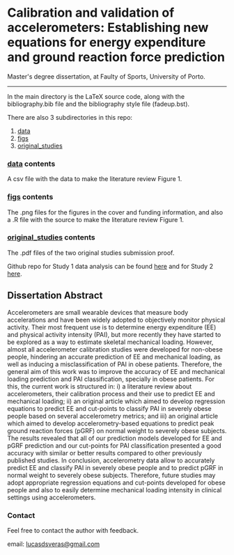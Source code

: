 # Calibration and validation of accelerometers: Establishing new equations for energy expenditure and ground reaction force prediction

Master's degree dissertation, at Faulty of Sports, University of Porto.

---

In the main directory is the LaTeX source code, along with the bibliography.bib file and the bibliography style file (fadeup.bst).

There are also 3 subdirectories in this repo:

1. [data](data/)
2. [figs](figs/)
3. [original_studies](original_studies/)

### [data](data/) contents

A csv file with the data to make the literature review Figure 1.

### [figs](figs/) contents

The .png files for the figures in the cover and funding information, and also a .R file with the source to make the literature review Figure 1.

### [original_studies](original_studies/) contents

The .pdf files of the two original studies submission proof.

Github repo for Study 1 data analysis can be found [here](https://github.com/verasls/EE_PAI_ACC_obese) and for Study 2 [here](https://github.com/verasls/walking_GRF_ACC).

## Dissertation Abstract

Accelerometers are small wearable devices that measure body accelerations and have been widely adopted to objectively monitor physical activity. Their most frequent use is to determine energy expenditure (EE) and physical activity intensity (PAI), but more recently they have started to be explored as a way to estimate skeletal mechanical loading. However, almost all accelerometer calibration studies were developed for non-obese people, hindering an accurate prediction of EE and mechanical loading, as well as inducing a misclassification of PAI in obese patients. Therefore, the general aim of this work was to improve the accuracy of EE and mechanical loading prediction and PAI classification, specially in obese patients. For this, the current work is structured in: i) a literature review about accelerometers, their calibration process and their use to predict EE and mechanical loading; ii) an original article which aimed to develop regression equations to predict EE and cut-points to classify PAI in severely obese people based on several accelerometry metrics; and iii) an original article which aimed to develop accelerometry-based equations to predict peak ground reaction forces (pGRF) on normal weight to severely obese subjects. The results revealed that all of our prediction models developed for EE and pGRF prediction and our cut-points for PAI classification presented a good accuracy with similar or better results compared to other previously published studies. In conclusion, accelerometry data allow to accurately predict EE and classify PAI in severely obese people and to predict pGRF in normal weight to severely obese subjects. Therefore, future studies may adopt appropriate regression equations and cut-points developed for obese people and also to easily determine mechanical loading intensity in clinical settings using accelerometers.

### Contact

Feel free to contact the author with feedback.

email: [lucasdsveras@gmail.com](mailto:lucasdsveras@gmail.com)